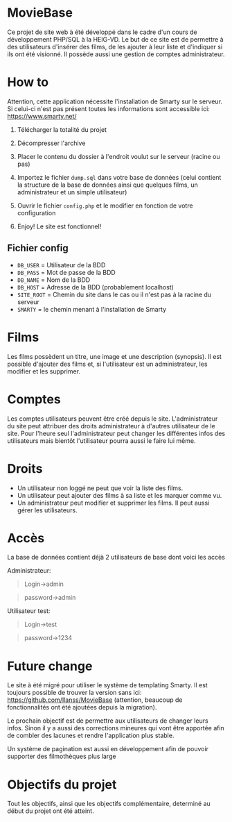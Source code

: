 # MovieBase
Ce projet de site web à été développé dans le cadre d'un cours de développement PHP/SQL à la HEIG-VD. Le but de ce site est de permettre à des utilisateurs d'insérer des films, de les ajouter à leur liste et d'indiquer si ils ont été visionné. Il possède aussi une gestion de comptes administrateur.

# How to
Attention, cette application nécessite l'installation de Smarty sur le serveur. Si celui-ci n'est pas présent toutes les informations sont accessible ici: https://www.smarty.net/

1. Télécharger la totalité du projet

2. Décompresser l'archive

3. Placer le contenu du dossier à l'endroit voulut sur le serveur (racine ou pas)

4. Importez le fichier `dump.sql` dans votre base de données (celui contient la structure de la base de données ainsi que quelques films, un administrateur et un simple utilisateur)

5. Ouvrir le fichier `config.php` et le modifier en fonction de votre configuration

6. Enjoy! Le site est fonctionnel!

## Fichier config

  * `DB_USER` = Utilisateur de la BDD
  * `DB_PASS` = Mot de passe de la BDD
  * `DB_NAME` = Nom de la BDD
  * `DB_HOST` = Adresse de la BDD (probablement localhost)
  * `SITE_ROOT` = Chemin du site dans le cas ou il n'est pas à la racine du serveur
  * `SMARTY` = le chemin menant à l'installation de Smarty

# Films
Les films possèdent un titre, une image et une description (synopsis). Il est possible d'ajouter des films et, si l'utilisateur est un administrateur, les modifier et les supprimer.

# Comptes
Les comptes utilisateurs peuvent être créé depuis le site. L'administrateur du site peut attribuer des droits administrateur à d'autres utilisateur de le site. Pour l'heure seul l'administrateur peut changer les différentes infos des utilisateurs mais bientôt l'utilisateur pourra aussi le faire lui même.

# Droits
* Un utilisateur non loggé ne peut que voir la liste des films.
* Un utilisateur peut ajouter des films à sa liste et les marquer comme vu.
* Un administrateur peut modifier et supprimer les films. Il peut aussi gérer les utilisateurs.

# Accès
La base de données contient déjà 2 utilisateurs de base dont voici les accès

Administrateur:
> Login->admin

> password->admin

Utilisateur test:
> Login->test

> password->1234

# Future change
Le site à été migré pour utiliser le système de templating Smarty. Il est toujours possible de trouver la version sans ici: https://github.com/Ilanss/MovieBase (attention, beaucoup de fonctionnalités ont été ajoutées depuis la migration).

Le prochain objectif est de permettre aux utilisateurs de changer leurs infos. Sinon il y a aussi des corrections mineures qui vont être apportée afin de combler des lacunes et rendre l'application plus stable.

Un système de pagination est aussi en développement afin de pouvoir supporter des filmothèques plus large

# Objectifs du projet
Tout les objectifs, ainsi que les objectifs complémentaire, determiné au début du projet ont été atteint.
